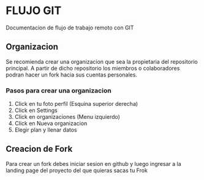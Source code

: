 # FLUJO GIT
Documentacion de flujo de trabajo remoto con GIT

## Organizacion

Se recomienda crear una organizacion que sea la propietaria del repositorio principal. A partir de dicho repositorio los miembros
o colaboradores podran hacer un fork hacia sus cuentas personales.

### Pasos para crear una organizacion

1. Click en tu foto perfil (Esquina superior derecha)
2. Click en Settings
3. Click en organizaciones (Menu izquierdo)
4. Click en Nueva organizacion
5. Elegir plan y llenar datos

## Creacion de Fork

Para crear un fork debes iniciar sesion en github y luego ingresar a la landing page del proyecto 
del que quieras sacas tu Frok